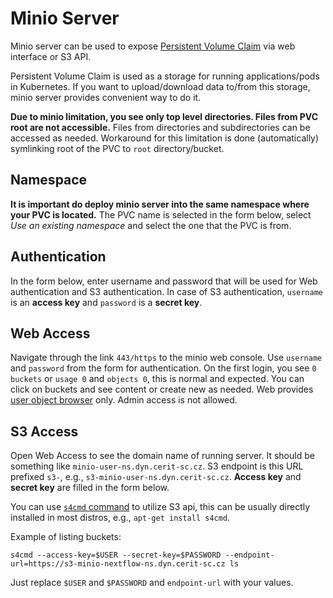 # Minio Server

Minio server can be used to expose [Persistent Volume Claim](https://kubernetes.io/docs/concepts/storage/persistent-volumes/) via web interface or S3 API.

Persistent Volume Claim is used as a storage for running applications/pods in Kubernetes. If you want to upload/download data to/from this storage, minio server provides convenient way to do it.

**Due to minio limitation, you see only top level directories. Files from PVC root are not accessible.** Files from directories and subdirectories can be accessed as needed. Workaround for this limitation is done (automatically) symlinking root of the PVC to `root` directory/bucket.

## Namespace

**It is important do deploy minio server into the same namespace where your PVC is located.** The PVC name is selected in the form below, select *Use an existing namespace* and select the one that the PVC is from.

## Authentication
In the form below, enter username and password that will be used for Web authentication and S3 authentication. In case of S3 authentication, `username` is an **access key** and `password` is a **secret key**.

## Web Access

Navigate through the link `443/https` to the minio web console. Use `username` and `password` from the form for authentication. On the first login, you see `0 buckets` or `usage 0` and `objects 0`, this is normal and expected. You can click on buckets and see content or create new as needed. Web provides [user object browser](https://docs.min.io/minio/baremetal/console/minio-console.html#user-object-browser) only. Admin access is not allowed.

## S3 Access

Open Web Access to see the domain name of running server. It should be something like `minio-user-ns.dyn.cerit-sc.cz`. S3 endpoint is this URL prefixed `s3-`, e.g., `s3-minio-user-ns.dyn.cerit-sc.cz`. **Access key** and **secret key** are filled in the form below. 

You can use [`s4cmd` command](https://github.com/bloomreach/s4cmd) to utilize S3 api, this can be usually directly installed in most distros, e.g., `apt-get install s4cmd`. 

Example of listing buckets:
```
s4cmd --access-key=$USER --secret-key=$PASSWORD --endpoint-url=https://s3-minio-nextflow-ns.dyn.cerit-sc.cz ls
```

Just replace `$USER` and `$PASSWORD` and `endpoint-url` with your values.
